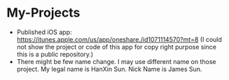 # My-Projects
- Published iOS app: https://itunes.apple.com/us/app/oneshare./id1071114570?mt=8
  (I could not show the project or code of this app for copy right purpose since this is a public repository.)
- There might be few name change. I may use different name on those project. My legal name is HanXin Sun. Nick Name is James Sun.
